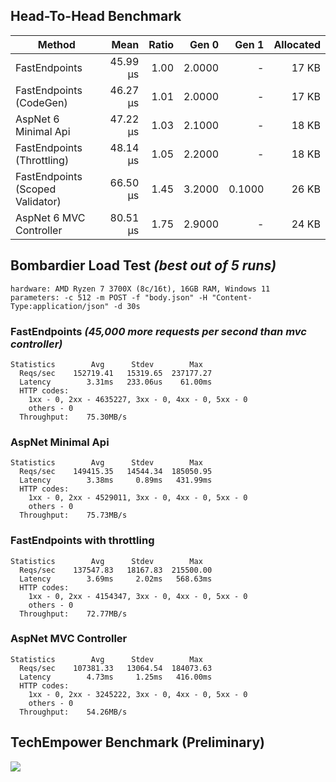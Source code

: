 ## Head-To-Head Benchmark

|                           Method |     Mean | Ratio |  Gen 0 |  Gen 1 | Allocated |
|--------------------------------- |---------:|------:|-------:|-------:|----------:|
|                    FastEndpoints | 45.99 μs |  1.00 | 2.0000 |      - |     17 KB |
|          FastEndpoints (CodeGen) | 46.27 μs |  1.01 | 2.0000 |      - |     17 KB |
|             AspNet 6 Minimal Api | 47.22 μs |  1.03 | 2.1000 |      - |     18 KB |
|       FastEndpoints (Throttling) | 48.14 μs |  1.05 | 2.2000 |      - |     18 KB |
| FastEndpoints (Scoped Validator) | 66.50 μs |  1.45 | 3.2000 | 0.1000 |     26 KB |
|          AspNet 6 MVC Controller | 80.51 μs |  1.75 | 2.9000 |      - |     24 KB |

## Bombardier Load Test *(best out of 5 runs)*

```
hardware: AMD Ryzen 7 3700X (8c/16t), 16GB RAM, Windows 11
parameters: -c 512 -m POST -f "body.json" -H "Content-Type:application/json" -d 30s
```

### FastEndpoints *(45,000 more requests per second than mvc controller)*
```
Statistics        Avg      Stdev        Max
  Reqs/sec    152719.41   15319.65  237177.27
  Latency        3.31ms   233.06us    61.00ms
  HTTP codes:
    1xx - 0, 2xx - 4635227, 3xx - 0, 4xx - 0, 5xx - 0
    others - 0
  Throughput:    75.30MB/s
```
### AspNet Minimal Api
```
Statistics        Avg      Stdev        Max
  Reqs/sec    149415.35   14544.34  185050.95
  Latency        3.38ms     0.89ms   431.99ms
  HTTP codes:
    1xx - 0, 2xx - 4529011, 3xx - 0, 4xx - 0, 5xx - 0
    others - 0
  Throughput:    75.73MB/s
```
### FastEndpoints with throttling
```
Statistics        Avg      Stdev        Max
  Reqs/sec    137547.83   18167.83  215500.00
  Latency        3.69ms     2.02ms   568.63ms
  HTTP codes:
    1xx - 0, 2xx - 4154347, 3xx - 0, 4xx - 0, 5xx - 0
    others - 0
  Throughput:    72.77MB/s
```
### AspNet MVC Controller
```
Statistics        Avg      Stdev        Max
  Reqs/sec    107381.33   13064.54  184073.63
  Latency        4.73ms     1.25ms   416.00ms
  HTTP codes:
    1xx - 0, 2xx - 3245222, 3xx - 0, 4xx - 0, 5xx - 0
    others - 0
  Throughput:    54.26MB/s
```

## TechEmpower Benchmark (Preliminary)
<a target="_blank" href="https://www.techempower.com/benchmarks/#section=test&runid=b0f80483-5664-4bfb-9614-de615d1ac8f8&hw=ph&test=json&l=zik0zh-sf&c=8&a=2">
  <img src="/images/techempower-benchmarks.png">
</a>

<!-- .\bomb.exe -c 512 -m POST -f "body.json" -H "Content-Type:application/json"  -d 30s http://localhost:5000/benchmark/ok/123 -->
<!-- .\bomb.exe -c 512 -m POST -f "body.json" -H "Content-Type:application/json" -H "X-Forwarded-For:000.000.000.000"  -d 30s http://localhost:5000/benchmark/throttle/123 -->

<!-- ```
{
  "FirstName": "xxc",
  "LastName": "yyy",
  "Age": 23,
  "PhoneNumbers": [
    "1111111111",
    "2222222222",
    "3333333333",
    "4444444444",
    "5555555555"
  ]
}
``` -->

